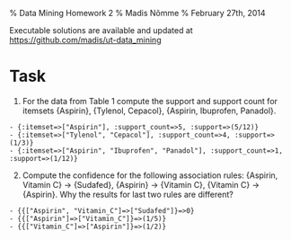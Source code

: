 % Data Mining Homework 2
% Madis Nõmme
% February 27th, 2014

Executable solutions are available and updated at <https://github.com/madis/ut-data_mining>

# Task

  1. For the data from Table 1 compute the support and support count for itemsets {Aspirin}, {Tylenol, Cepacol}, {Aspirin, Ibuprofen, Panadol}.

    - {:itemset=>["Aspirin"], :support_count=>5, :support=>(5/12)}
    - {:itemset=>["Tylenol", "Cepacol"], :support_count=>4, :support=>(1/3)}
    - {:itemset=>["Aspirin", "Ibuprofen", "Panadol"], :support_count=>1, :support=>(1/12)}

  2. Compute the confidence for the following association rules: {Aspirin, Vitamin C} → {Sudafed}, {Aspirin} → {Vitamin C}, {Vitamin C} → {Aspirin}. Why the results for last two rules are different?

    - {{["Aspirin", "Vitamin_C"]=>["Sudafed"]}=>0}
    - {{["Aspirin"]=>["Vitamin_C"]}=>(1/5)}
    - {{["Vitamin_C"]=>["Aspirin"]}=>(1/2)}
